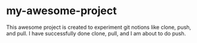 # my-awesome-project
This awesome project is created to experiment git notions like clone, push, and pull.
I have successfully done clone, pull, and I am about to do push.










